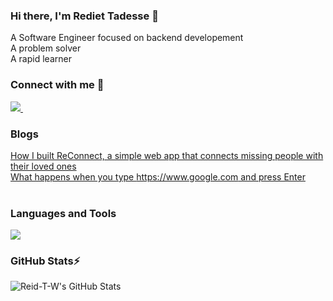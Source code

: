 ### Hi there, I'm Rediet Tadesse 👋
A Software Engineer focused on backend developement  
A problem solver  
A rapid learner  


### Connect with me 🔭  
<a href="https://www.linkedin.com/in/rediet-tadesse-43209013b/">
  <img src="https://img.shields.io/badge/linkedin-%230077B5.svg?&style=for-the-badge&logo=linkedin&logoColor=white" />
</a>&nbsp;&nbsp;
</br>

### Blogs
[How I built ReConnect, a simple web app that connects missing people with their loved ones](https://medium.com/@rediettadesse100/how-i-built-reconnect-a-simple-web-app-that-connects-missing-people-with-their-loved-ones-541fda6031ba)  
[What happens when you type https://www.google.com and press Enter](https://medium.com/@rediettadesse100/what-happens-when-you-type-https-www-google-com-and-press-enter-6ba0fc25924c)  
</br>

### Languages and Tools  
 <img src="https://img.shields.io/badge/Python-FFD43B?style=for-the-badge&logo=python&logoColor=blue" />


### GitHub Stats⚡  
<img align="left" alt="Reid-T-W's GitHub Stats" src="https://github-readme-stats.vercel.app/api?username=Reid-T-W&show_icons=true&hide_border=true&count_private=true" />  
  


<!--
**Reid-T-W/Reid-T-W** is a ✨ _special_ ✨ repository because its `README.md` (this file) appears on your GitHub profile.

Here are some ideas to get you started:

- 🔭 I’m currently working on ...
- 🌱 I’m currently learning ...
- 👯 I’m looking to collaborate on ...
- 🤔 I’m looking for help with ...
- 💬 Ask me about ...
- 📫 How to reach me: ...
- 😄 Pronouns: ...
- ⚡ Fun fact: ...
-->

